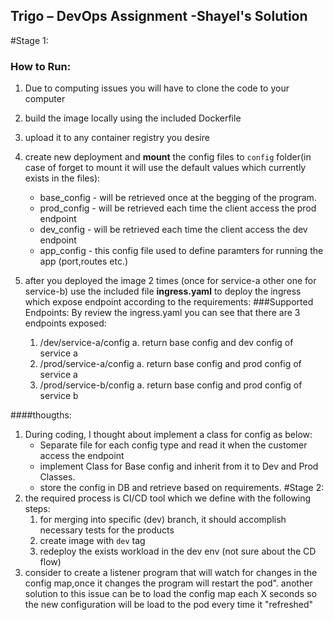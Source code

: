 ## Trigo – DevOps Assignment -Shayel's Solution
#Stage 1:

### How to Run:
 
1. Due to computing issues you will have to clone the code to your computer 
2. build the image locally using the included Dockerfile
3. upload it to any container registry you desire
4. create new deployment and **mount** the config files to `config` folder(in case of forget to mount it will use the default values which currently exists in the files):
   * base_config - will be retrieved once at the begging of the program.
   * prod_config - will be retrieved each time the client access the prod endpoint
   * dev_config - will be retrieved each time the client access the dev endpoint
   * app_config - this config file used to define paramters for running the app (port,routes etc.)

5. after you deployed the image 2 times (once for service-a other one for service-b) use the included file **ingress.yaml** to deploy the ingress which expose endpoint according to the requirements:
###Supported Endpoints:
By review the ingress.yaml you can see that there are 3 endpoints exposed:
   1. /dev/service-a/config 
      a. return base config and dev config of service a
   2. /prod/service-a/config
      a. return base config and prod config of service a
   3. /prod/service-b/config
      a. return base config and prod config of service b
      
####thougths:
1. During coding, I thought about implement a class for config as below:
    * Separate file for each config type and read it when the customer access the endpoint
    * implement Class for Base config and inherit from it to Dev and Prod Classes.
    * store the config in DB and retrieve based on requirements.
#Stage 2:
1. the required process is CI/CD tool which we define with the following steps:
    1. for merging into specific (dev) branch, it should accomplish necessary tests for the products
    2. create image with `dev` tag
    3. redeploy the exists workload in the dev env (not sure about the CD flow)
2. consider to create a listener program that will watch for changes in the config map,once it changes the program will restart the pod". another solution to this issue can be to load the config map each X seconds so the new configuration will be load to the pod every time it "refreshed"